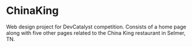 # ChinaKing
Web design project for DevCatalyst competition.
Consists of a home page along with five other pages related to the China King restaurant in Selmer, TN.
